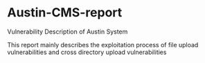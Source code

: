 # Austin-CMS-report
Vulnerability Description of Austin System

This report mainly describes the exploitation process of file upload vulnerabilities and cross directory upload vulnerabilities

